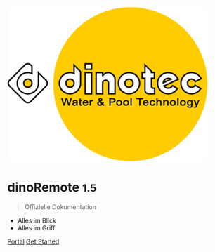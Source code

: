 ![logo](assets/dinotec_logo_1.png)

# dinoRemote <small>1.5</small>

> Offizielle Dokumentation

* Alles im Blick
* Alles im Griff


[Portal](https://remote.dinotec.de)
[Get Started](README)
